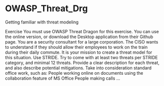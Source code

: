 # OWASP_Threat_Drg

Getting familiar with threat modeling

Exercise
You must use OWASP Threat Dragon for this exercise. You can use the online version, or download the Desktop application from their Github page.
You are a security consultant for a large corporation. The CISO wants to understand if they should allow their employees to work on the train during their daily commute. It is your mission to create a threat model for this situation. Use STRIDE. Try to come with at least two threats per STRIDE category, and minimal 12 threats. 
Provide a clear description for each threat, and also describe potential mitigations. 
Take into consideration standard office work, such as:
People working online on documents using the collaboration feature of MS Office
People making calls
...
